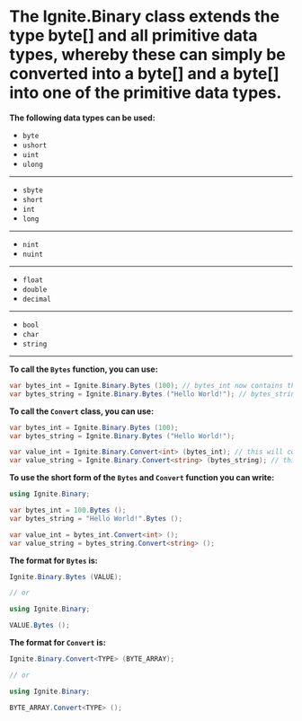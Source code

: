 # The Ignite.Binary class extends the type byte[] and all primitive data types, whereby these can simply be converted into a byte[] and a byte[] into one of the primitive data types.

**The following data types can be used:**
- ```byte```
- ```ushort```
- ```uint```
- ```ulong```
---
- ```sbyte```
- ```short```
- ```int```
- ```long```
---
- ```nint```
- ```nuint```
---
- ```float```
- ```double```
- ```decimal```
---
- ```bool```
- ```char```
- ```string```
---

**To call the ```Bytes``` function, you can use:**

```cs
var bytes_int = Ignite.Binary.Bytes (100); // bytes_int now contains the bytes of the int value "100", which looks like this: 100-0-0-0
var bytes_string = Ignite.Binary.Bytes ("Hello World!"); // bytes_string now contains the bytes of the int value "100", which looks like this: 72-101-108-108-111-32-87-111-114-108-100-33
```

**To call the ```Convert``` class, you can use:**

```cs
var bytes_int = Ignite.Binary.Bytes (100);
var bytes_string = Ignite.Binary.Bytes ("Hello World!");

var value_int = Ignite.Binary.Convert<int> (bytes_int); // this will convert the byte array to an int
var value_string = Ignite.Binary.Convert<string> (bytes_string); // this will convert the byte array to an string
```

**To use the short form of the ```Bytes``` and ```Convert``` function you can write:**

```cs
using Ignite.Binary;

var bytes_int = 100.Bytes ();
var bytes_string = "Hello World!".Bytes (); 

var value_int = bytes_int.Convert<int> ();
var value_string = bytes_string.Convert<string> ();
```

**The format for ```Bytes``` is:**

```cs
Ignite.Binary.Bytes (VALUE);

// or

using Ignite.Binary;

VALUE.Bytes ();
```

**The format for ```Convert``` is:**

```cs
Ignite.Binary.Convert<TYPE> (BYTE_ARRAY);

// or

using Ignite.Binary;

BYTE_ARRAY.Convert<TYPE> ();
```